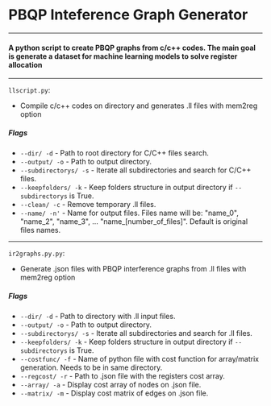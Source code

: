 # PBQP Inteference Graph Generator
---
#### A python script to create PBQP graphs from c/c++ codes. The main goal is generate a dataset for machine learning models to solve register allocation

---

`llscript.py`:
- Compile c/c++ codes on directory and generates .ll files with mem2reg option

##### Flags
- `--dir/ -d` - Path to root directory for C/C++ files search.
- `--output/ -o` - Path to output directory.
- `--subdirectorys/ -s` - Iterate all subdirectories and search for C/C++ files.
- `--keepfolders/ -k` - Keep folders structure in output directory if `--subdirectorys` is True.
- `--clean/ -c` - Remove temporary .ll files.
- `--name/ -n'` - Name for output files. Files name will be:  "name_0", "name_2", "name_3", ... "name_\[number_of_files\]". Default is original files names.

---

`ir2graphs.py.py`:
- Generate .json files with PBQP interference graphs from .ll files with mem2reg option

##### Flags
- `--dir/ -d` - Path to directory with .ll input files.
- `--output/ -o` - Path to output directory.
- `--subdirectorys/ -s` - Iterate all subdirectories and search for .ll files.
- `--keepfolders/ -k` - Keep folders structure in output directory if `--subdirectorys` is True.
- `--costfunc/ -f` - Name of python file with cost function for array/matrix generation. Needs to be in same directory.
- `--regcost/ -r` - Path to .json file with the registers cost array.
- `--array/ -a` - Display cost array of nodes on .json file.
- `--matrix/ -m` - Display cost matrix of edges on .json file.